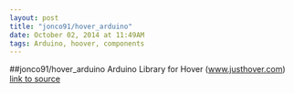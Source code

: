 ```yaml
---
layout: post
title: "jonco91/hover_arduino"
date: October 02, 2014 at 11:49AM
tags: Arduino, hoover, components
---
```

##jonco91/hover_arduino
Arduino Library for Hover (www.justhover.com)
[link to source](http://ift.tt/1ryrMUm) 
